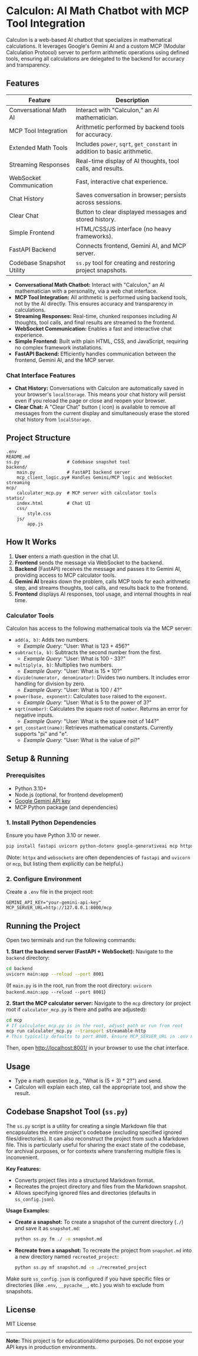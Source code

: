 # Calculon: AI Math Chatbot with MCP Tool Integration

Calculon is a web-based AI chatbot that specializes in mathematical calculations. It leverages Google's Gemini AI and a custom MCP (Modular Calculation Protocol) server to perform arithmetic operations using defined tools, ensuring all calculations are delegated to the backend for accuracy and transparency.

## Features

| Feature                   | Description                                                                 |
|---------------------------|-----------------------------------------------------------------------------|
| Conversational Math AI    | Interact with "Calculon," an AI mathematician.                              |
| MCP Tool Integration      | Arithmetic performed by backend tools for accuracy.                         |
| Extended Math Tools       | Includes `power`, `sqrt`, `get_constant` in addition to basic arithmetic.   |
| Streaming Responses       | Real-time display of AI thoughts, tool calls, and results.                  |
| WebSocket Communication   | Fast, interactive chat experience.                                          |
| Chat History              | Saves conversation in browser; persists across sessions.                    |
| Clear Chat                | Button to clear displayed messages and stored history.                      |
| Simple Frontend           | HTML/CSS/JS interface (no heavy frameworks).                                |
| FastAPI Backend           | Connects frontend, Gemini AI, and MCP server.                               |
| Codebase Snapshot Utility | `ss.py` tool for creating and restoring project snapshots.                  |

- **Conversational Math Chatbot:** Interact with "Calculon," an AI mathematician with a personality, via a web chat interface.
- **MCP Tool Integration:** All arithmetic is performed using backend tools, not by the AI directly. This ensures accuracy and transparency in calculations.
- **Streaming Responses:** Real-time, chunked responses including AI thoughts, tool calls, and final results are streamed to the frontend.
- **WebSocket Communication:** Enables a fast and interactive chat experience.
- **Simple Frontend:** Built with plain HTML, CSS, and JavaScript, requiring no complex framework installations.
- **FastAPI Backend:** Efficiently handles communication between the frontend, Gemini AI, and the MCP server.

### Chat Interface Features
- **Chat History:** Conversations with Calculon are automatically saved in your browser's `localStorage`. This means your chat history will persist even if you reload the page or close and reopen your browser.
- **Clear Chat:** A "Clear Chat" button ( <i class="fas fa-trash"></i> icon) is available to remove all messages from the current display and simultaneously erase the stored chat history from `localStorage`.

## Project Structure

```
.env
README.md
ss.py                  # Codebase snapshot tool
backend/
    main.py            # FastAPI backend server
    mcp_client_logic.py# Handles Gemini/MCP logic and WebSocket streaming
mcp/
    calculater_mcp.py  # MCP server with calculator tools
static/
    index.html         # Chat UI
    css/
        style.css
    js/
        app.js
```

## How It Works

1. **User** enters a math question in the chat UI.
2. **Frontend** sends the message via WebSocket to the backend.
3. **Backend** (FastAPI) receives the message and passes it to Gemini AI, providing access to MCP calculator tools.
4. **Gemini AI** breaks down the problem, calls MCP tools for each arithmetic step, and streams thoughts, tool calls, and results back to the frontend.
5. **Frontend** displays AI responses, tool usage, and internal thoughts in real time.

### Calculator Tools
Calculon has access to the following mathematical tools via the MCP server:
- `add(a, b)`: Adds two numbers.
  - *Example Query:* "User: What is 123 + 456?"
- `subtract(a, b)`: Subtracts the second number from the first.
  - *Example Query:* "User: What is 100 - 33?"
- `multiply(a, b)`: Multiplies two numbers.
  - *Example Query:* "User: What is 15 * 10?"
- `divide(numerator, denominator)`: Divides two numbers. It includes error handling for division by zero.
  - *Example Query:* "User: What is 100 / 4?"
- `power(base, exponent)`: Calculates `base` raised to the `exponent`.
  - *Example Query:* "User: What is 5 to the power of 3?"
- `sqrt(number)`: Calculates the square root of `number`. Returns an error for negative inputs.
  - *Example Query:* "User: What is the square root of 144?"
- `get_constant(name)`: Retrieves mathematical constants. Currently supports "pi" and "e".
  - *Example Query:* "User: What is the value of pi?"

## Setup & Running

### Prerequisites

- Python 3.10+
- Node.js (optional, for frontend development)
- [Google Gemini API key](https://ai.google.dev/)
- MCP Python package (and dependencies)

### 1. Install Python Dependencies

Ensure you have Python 3.10 or newer.
```sh
pip install fastapi uvicorn python-dotenv google-generativeai mcp httpx websockets
```
(Note: `httpx` and `websockets` are often dependencies of `fastapi` and `uvicorn` or `mcp`, but listing them explicitly can be helpful.)

### 2. Configure Environment

Create a `.env` file in the project root:

```
GEMINI_API_KEY="your-gemini-api-key"
MCP_SERVER_URL=http://127.0.0.1:8000/mcp
```


## Running the Project

Open two terminals and run the following commands:

**1. Start the backend server (FastAPI + WebSocket):**
Navigate to the `backend` directory:
```sh
cd backend
uvicorn main:app --reload --port 8001
```
(If `main.py` is in the root, run from the root directory: `uvicorn backend.main:app --reload --port 8001`)

**2. Start the MCP calculator server:**
Navigate to the `mcp` directory (or project root if `calculater_mcp.py` is there and paths are adjusted):
```sh
cd mcp
# If calculater_mcp.py is in the root, adjust path or run from root
mcp run calculater_mcp.py --transport streamable-http
# This typically defaults to port 8000. Ensure MCP_SERVER_URL in .env matches.
```

Then, open [http://localhost:8001/](http://localhost:8001/) in your browser to use the chat interface.

## Usage

- Type a math question (e.g., "What is (5 + 3) * 2?") and send.
- Calculon will explain each step, call the appropriate tool, and show the result.

## Codebase Snapshot Tool (`ss.py`)

The `ss.py` script is a utility for creating a single Markdown file that encapsulates the entire project's codebase (excluding specified ignored files/directories). It can also reconstruct the project from such a Markdown file. This is particularly useful for sharing the exact state of the codebase, for archival purposes, or for contexts where transferring multiple files is inconvenient.

**Key Features:**
- Converts project files into a structured Markdown format.
- Recreates the project directory and files from the Markdown snapshot.
- Allows specifying ignored files and directories (defaults in `ss_config.json`).

**Usage Examples:**

- **Create a snapshot:**
  To create a snapshot of the current directory (`./`) and save it as `snapshot.md`:
  ```sh
  python ss.py fm ./ -o snapshot.md
  ```

- **Recreate from a snapshot:**
  To recreate the project from `snapshot.md` into a new directory named `recreated_project`:
  ```sh
  python ss.py mf snapshot.md -o ./recreated_project
  ```

Make sure `ss_config.json` is configured if you have specific files or directories (like `.env`, `__pycache__`, etc.) you wish to exclude from snapshots.

## License

MIT License

---

**Note:** This project is for educational/demo purposes. Do not expose your API keys in production environments.